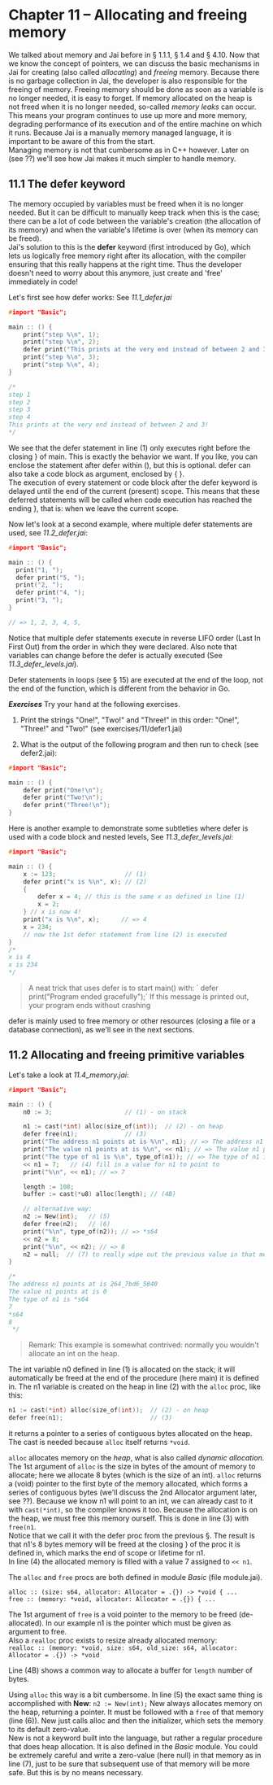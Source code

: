 # Chapter 11 – Allocating and freeing memory

We talked about memory and Jai before in § 1.1.1, § 1.4 and § 4.10.
Now that we know the concept of pointers, we can discuss the basic mechanisms in Jai for creating (also called _allocating_) and _freeing_ memory.
Because there is no garbage collection in Jai, the developer is also responsible for the freeing of memory. Freeing memory should be done as soon as a variable is no longer needed, it is easy to forget.
If memory allocated on the heap is not freed when it is no longer needed, so-called _memory leaks_ can occur. This means your program continues to use up more and more memory, degrading performance of its execution and of the entire machine on which it runs.
Because Jai is a manually memory managed language, it is important to be aware of this from the start.  
Managing memory is not that cumbersome as in C++ however. Later on (see ??) we'll see how Jai makes it much simpler to handle memory. 

## 11.1 The defer keyword
The memory occupied by variables must be freed when it is no longer needed. But it can be difficult to manually keep track when this is the case; there can be a lot of code between the variable's creation (the allocation of its memory) and when the variable's lifetime is over (when its memory can be freed).  
Jai's solution to this is the **defer** keyword (first introduced by Go), which lets us logically free memory right after its allocation, with the compiler ensuring that this really happens at the right time. Thus the developer doesn't need to worry about this anymore, just create and 'free' immediately in code!  

Let's first see how defer works: See *11.1_defer.jai*
```c++
#import "Basic";

main :: () {
    print("step %\n", 1);
    print("step %\n", 2);
    defer print("This prints at the very end instead of between 2 and 3!\n"); // (1)
    print("step %\n", 3);
    print("step %\n", 4);
}

/*
step 1
step 2
step 3
step 4
This prints at the very end instead of between 2 and 3!
*/
```

We see that the defer statement in line (1) only executes right before the closing } of main. This is exactly the behavior we want. If you like, you can enclose the statement after defer within (), but this is optional. defer can also take a code block as argument, enclosed by { }.    
The execution of every statement or code block after the defer keyword is delayed until the end of the current (present) scope. This means that these deferred statements will be called when code execution has reached the ending }, that is: when we leave the current scope.

Now let's look at a second example, where multiple defer statements are used, see  *11.2_defer.jai*:
```c++
#import "Basic";

main :: () {
  print("1, ");
  defer print("5, ");
  print("2, ");
  defer print("4, ");
  print("3, ");
}

// => 1, 2, 3, 4, 5,
```
Notice that multiple defer statements execute in reverse LIFO order (Last In First Out) from the order in which they were declared. Also note that variables can change before the defer is actually executed (See *11.3_defer_levels.jai*).

Defer statements in loops (see § 15) are executed at the end of the loop, not the end of the function, which is different from the behavior in Go.

***Exercises***
Try your hand at the following exercises.

1) Print the strings "One!", "Two!" and "Three!" in this order:
"One!", "Three!" and "Two!" (see exercises/11/defer1.jai)

2) What is the output of the following program and then run to check (see defer2.jai):
```c++   
#import "Basic";

main :: () {
    defer print("One!\n");
    defer print("Two!\n");
    defer print("Three!\n");
}
```
Here is another example to demonstrate some subtleties where defer is used with a code block and nested levels, See *11.3_defer_levels.jai*:

```c++   
#import "Basic";

main :: () {
    x := 123;                   // (1)
    defer print("x is %\n", x); // (2)
    {
        defer x = 4; // this is the same x as defined in line (1)
        x = 2;
    } // x is now 4!
    print("x is %\n", x);      // => 4
    x = 234;
    // now the 1st defer statement from line (2) is executed
}
/*
x is 4
x is 234
*/
```

> A neat trick that uses defer is to start main() with:
> ´ defer print("Program ended gracefully");´
> If this message is printed out, your program ends without crashing

defer is mainly used to free memory or other resources (closing a file or a database connection), as we'll see in the next sections.

## 11.2 Allocating and freeing primitive variables
Let's take a look at *11.4_memory.jai*:

```c++
#import "Basic";

main :: () {
    n0 := 3;                    // (1) - on stack

    n1 := cast(*int) alloc(size_of(int));  // (2) - on heap
    defer free(n1);             // (3)
    print("The address n1 points at is %\n", n1); // => The address n1 points at is 2ad_131f_5700
    print("The value n1 points at is %\n", << n1); // => The value n1 points at is 0
    print("The type of n1 is %\n", type_of(n1)); // => The type of n1 is *s64
    << n1 = 7;   // (4) fill in a value for n1 to point to
    print("%\n", << n1); // => 7

    length := 108;
    buffer := cast(*u8) alloc(length); // (4B)

    // alternative way:
    n2 := New(int);   // (5)
    defer free(n2);   // (6)
    print("%\n", type_of(n2)); // => *s64
    << n2 = 8;
    print("%\n", << n2); // => 8
    n2 = null;  // (7) to really wipe out the previous value in that memory location
}

/*
The address n1 points at is 264_7bd6_5840
The value n1 points at is 0   
The type of n1 is *s64        
7
*s64
8
 */
```
> Remark: This example is somewhat contrived: normally you wouldn't allocate an int on the heap.

The int variable n0 defined in line (1) is allocated on the stack; it will automatically be freed at the end of the procedure (here main) it is defined in.
The n1 variable is created on the heap in line (2) with the `alloc` proc, like this:

```c++
n1 := cast(*int) alloc(size_of(int));  // (2) - on heap
defer free(n1);                        // (3)
```
it returns a pointer to a series of contiguous bytes allocated on the heap. The cast is needed because `alloc` itself returns `*void`.

`alloc` allocates memory on the _heap_, what is also called _dynamic allocation_. The 1st argument of `alloc` is the size in bytes of the amount of memory to allocate; here we allocate 8 bytes (which is the size of an int). `alloc` returns a (void) pointer to the first byte of the memory allocated, which forms a series of contiguous bytes (we'll discuss the 2nd Allocator argument later, see ??). Because we know n1 will point to an int, we can already cast to it with `cast(*int)`, so the compiler knows it too. Because the allocation is on the heap, we must free this memory ourself. This is done in line (3) with `free(n1`.  
Notice that we call it with the defer proc from the previous §. The result is that n1's 8 bytes memory will be freed at the closing } of the proc it is defined in, which marks the end of scope or lifetime for n1.  
In line (4) the allocated memory is filled with a value 7 assigned to `<< n1`.

The `alloc` and `free` procs are both defined in module _Basic_ (file module.jai).  
  
`alloc :: (size: s64, allocator: Allocator = .{}) -> *void { ...`  
`free :: (memory: *void, allocator: Allocator = .{}) { ...`

The 1st argument of `free` is a void pointer to the memory to be freed (de-allocated). In our example n1 is the pointer which must be given as argument to free.   
Also a  `realloc` proc exists to resize already allocated memory:  
`realloc :: (memory: *void, size: s64, old_size: s64, allocator: Allocator = .{}) -> *void`

Line (4B) shows a common way to allocate a buffer for `length` number of bytes.

Using `alloc` this way is a bit cumbersome. In line (5) the exact same thing is accomplished with **New**:  `n2 := New(int);`
New always allocates memory on the heap, returning a pointer. It must be followed with a `free` of that memory (line (6)). New just calls alloc and then the initializer, which sets the memory to its default zero-value.  
New is not a keyword built into the language, but rather a regular procedure that does heap allocation. It is also defined in the _Basic_ module. 
You could be extremely careful and write a zero-value (here null) in that memory as in line (7), just to be sure that subsequent use of that memory will be more safe. But this is by no means necessary.